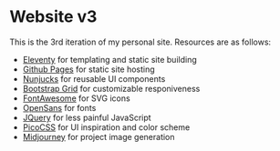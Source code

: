 # Website v3

This is the 3rd iteration of my personal site. Resources are as follows:

-   [Eleventy](https://www.11ty.dev/) for templating and static site building
-   [Github Pages](https://pages.github.com/) for static site hosting
-   [Nunjucks](https://mozilla.github.io/nunjucks/) for reusable UI components
-   [Bootstrap Grid](https://getbootstrap.com/) for customizable responiveness
-   [FontAwesome](https://fontawesome.com/) for SVG icons
-   [OpenSans](https://fonts.google.com/specimen/Open+Sans) for fonts
-   [JQuery](https://jquery.com/) for less painful JavaScript
-   [PicoCSS](https://picocss.com/) for UI inspiration and color scheme
-   [Midjourney](https://www.midjourney.com/home) for project image generation
